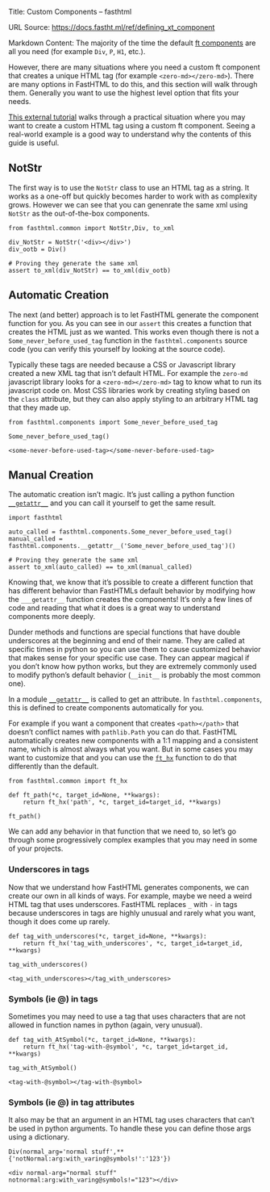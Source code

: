 Title: Custom Components – fasthtml

URL Source: https://docs.fastht.ml/ref/defining_xt_component

Markdown Content:
The majority of the time the default [ft components](https://docs.fastht.ml/explains/explaining_xt_components.html) are all you need (for example `Div`, `P`, `H1`, etc.).

However, there are many situations where you need a custom ft component that creates a unique HTML tag (for example `<zero-md></zero-md>`). There are many options in FastHTML to do this, and this section will walk through them. Generally you want to use the highest level option that fits your needs.

[This external tutorial](https://isaac-flath.github.io/website/posts/boots/FasthtmlTutorial.html) walks through a practical situation where you may want to create a custom HTML tag using a custom ft component. Seeing a real-world example is a good way to understand why the contents of this guide is useful.

NotStr
------

The first way is to use the `NotStr` class to use an HTML tag as a string. It works as a one-off but quickly becomes harder to work with as complexity grows. However we can see that you can genenrate the same xml using `NotStr` as the out-of-the-box components.

```
from fasthtml.common import NotStr,Div, to_xml

div_NotStr = NotStr('<div></div>') 
div_ootb = Div()

# Proving they generate the same xml
assert to_xml(div_NotStr) == to_xml(div_ootb)
```

Automatic Creation
------------------

The next (and better) approach is to let FastHTML generate the component function for you. As you can see in our `assert` this creates a function that creates the HTML just as we wanted. This works even though there is not a `Some_never_before_used_tag` function in the `fasthtml.components` source code (you can verify this yourself by looking at the source code).

Typically these tags are needed because a CSS or Javascript library created a new XML tag that isn’t default HTML. For example the `zero-md` javascript library looks for a `<zero-md></zero-md>` tag to know what to run its javascript code on. Most CSS libraries work by creating styling based on the `class` attribute, but they can also apply styling to an arbitrary HTML tag that they made up.

```
from fasthtml.components import Some_never_before_used_tag

Some_never_before_used_tag()
```

```
<some-never-before-used-tag></some-never-before-used-tag>
```

Manual Creation
---------------

The automatic creation isn’t magic. It’s just calling a python function [`__getattr__`](https://answerdotai.github.io/fasthtml/api/components.html#__getattr__) and you can call it yourself to get the same result.

```
import fasthtml

auto_called = fasthtml.components.Some_never_before_used_tag()
manual_called = fasthtml.components.__getattr__('Some_never_before_used_tag')()

# Proving they generate the same xml
assert to_xml(auto_called) == to_xml(manual_called)
```

Knowing that, we know that it’s possible to create a different function that has different behavior than FastHTMLs default behavior by modifying how the `___getattr__` function creates the components! It’s only a few lines of code and reading that what it does is a great way to understand components more deeply.

Dunder methods and functions are special functions that have double underscores at the beginning and end of their name. They are called at specific times in python so you can use them to cause customized behavior that makes sense for your specific use case. They can appear magical if you don’t know how python works, but they are extremely commonly used to modify python’s default behavior (`__init__` is probably the most common one).

In a module [`__getattr__`](https://answerdotai.github.io/fasthtml/api/components.html#__getattr__) is called to get an attribute. In `fasthtml.components`, this is defined to create components automatically for you.

For example if you want a component that creates `<path></path>` that doesn’t conflict names with `pathlib.Path` you can do that. FastHTML automatically creates new components with a 1:1 mapping and a consistent name, which is almost always what you want. But in some cases you may want to customize that and you can use the [`ft_hx`](https://answerdotai.github.io/fasthtml/api/components.html#ft_hx) function to do that differently than the default.

```
from fasthtml.common import ft_hx

def ft_path(*c, target_id=None, **kwargs): 
    return ft_hx('path', *c, target_id=target_id, **kwargs)

ft_path()
```

We can add any behavior in that function that we need to, so let’s go through some progressively complex examples that you may need in some of your projects.

### Underscores in tags

Now that we understand how FastHTML generates components, we can create our own in all kinds of ways. For example, maybe we need a weird HTML tag that uses underscores. FastHTML replaces `_` with `-` in tags because underscores in tags are highly unusual and rarely what you want, though it does come up rarely.

```
def tag_with_underscores(*c, target_id=None, **kwargs): 
    return ft_hx('tag_with_underscores', *c, target_id=target_id, **kwargs)

tag_with_underscores()
```

```
<tag_with_underscores></tag_with_underscores>
```

### Symbols (ie @) in tags

Sometimes you may need to use a tag that uses characters that are not allowed in function names in python (again, very unusual).

```
def tag_with_AtSymbol(*c, target_id=None, **kwargs): 
    return ft_hx('tag-with-@symbol', *c, target_id=target_id, **kwargs)

tag_with_AtSymbol()
```

```
<tag-with-@symbol></tag-with-@symbol>
```

### Symbols (ie @) in tag attributes

It also may be that an argument in an HTML tag uses characters that can’t be used in python arguments. To handle these you can define those args using a dictionary.

```
Div(normal_arg='normal stuff',**{'notNormal:arg:with_varing@symbols!':'123'})
```

```
<div normal-arg="normal stuff" notnormal:arg:with_varing@symbols!="123"></div>
```
